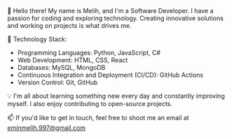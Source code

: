 👋 Hello there! My name is Melih, and I'm a Software Developer. I have a passion for coding and exploring technology. Creating innovative solutions and working on projects is what drives me.

🚀 Technology Stack:
  - Programming Languages: Python, JavaScript, C#  
  - Web Development: HTML, CSS, React
  - Databases: MySQL, MongoDB
  - Continuous Integration and Deployment (CI/CD): GitHub Actions
  - Version Control: Git, GitHub

💡 I'm all about learning something new every day and constantly improving myself. I also enjoy contributing to open-source projects.

📫 If you'd like to get in touch, feel free to shoot me an email at eminmelih.997@gmail.com
